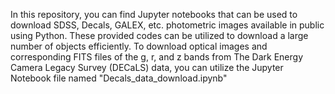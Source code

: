 In this repository, you can find Jupyter notebooks that can be used to download SDSS, Decals, GALEX, etc. photometric images available in public using Python. These provided codes can be utilized to download a large number of objects efficiently.
To download optical images and corresponding FITS files of the g, r, and z bands from The Dark Energy Camera Legacy Survey (DECaLS) data, you can utilize the Jupyter Notebook file named "Decals_data_download.ipynb"
